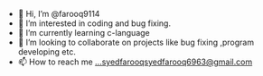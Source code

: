 - 👋 Hi, I’m @farooq9114
- 👀 I’m interested in coding and bug fixing.
- 🌱 I’m currently learning c-language
- 💞️ I’m looking to collaborate on projects like bug fixing ,program developing etc.
- 📫 How to reach me ...syedfarooqsyedfarooq6963@gmail.com

<!---
farooq9114/farooq9114 is a ✨ special ✨ repository because its `README.md` (this file) appears on your GitHub profile.
You can click the Preview link to take a look at your changes.
--->
